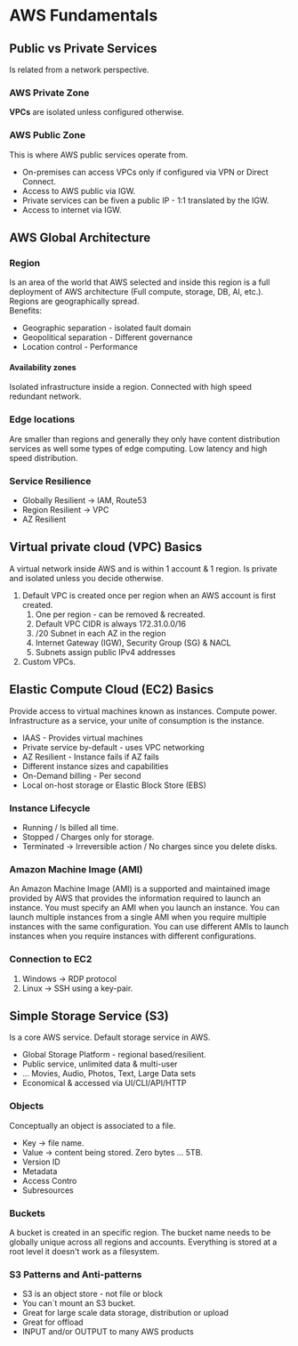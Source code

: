 # AWS Fundamentals
## Public vs Private Services
Is related from a network perspective.
### AWS Private Zone
**VPCs** are isolated unless configured otherwise.
### AWS Public Zone
This is where AWS public services operate from.  
* On-premises can access VPCs only if configured via VPN or Direct Connect.
* Access to AWS public via IGW.
* Private services can be fiven a public IP - 1:1 translated by the IGW.
* Access to internet via IGW.

## AWS Global Architecture
### Region
Is an area of the world that AWS selected and inside this region is a full deployment of AWS architecture (Full compute, storage, DB, AI, etc.). Regions are geographically spread.  
Benefits:
* Geographic separation - isolated fault domain
* Geopolitical separation - Different governance
* Location control - Performance

#### Availability zones
Isolated infrastructure inside a region. Connected with high speed redundant network.

### Edge locations
Are smaller than regions and generally they only have content distribution services as well some types of edge computing. Low latency and high speed distribution.


### Service Resilience
* Globally Resilient -> IAM, Route53
* Region Resilient -> VPC
* AZ Resilient


## Virtual private cloud (VPC) Basics
A virtual network inside AWS and is within 1 account & 1 region. Is private and isolated unless you decide otherwise.
1. Default VPC is created once per region when an AWS account is first created.
   1. One per region - can be removed & recreated.
   2. Default VPC CIDR is always 172.31.0.0/16
   3. /20 Subnet in each AZ in the region
   4. Internet Gateway (IGW), Security Group (SG) & NACL
   5. Subnets assign public IPv4 addresses
2. Custom VPCs.

## Elastic Compute Cloud (EC2) Basics
Provide access to virtual machines known as instances. Compute power. Infrastructure as a service, your unite of consumption is the instance.
* IAAS - Provides virtual machines
* Private service by-default - uses VPC networking
* AZ Resilient - Instance fails if AZ fails
* Different instance sizes and capabilities
* On-Demand billing - Per second
* Local on-host storage or Elastic Block Store (EBS)

### Instance Lifecycle
* Running / Is billed all time.
* Stopped / Charges only for storage.
* Terminated &rarr; Irreversible action / No charges since you delete disks.

### Amazon Machine Image (AMI)
An Amazon Machine Image (AMI) is a supported and maintained image provided by AWS that provides the information required to launch an instance. You must specify an AMI when you launch an instance. You can launch multiple instances from a single AMI when you require multiple instances with the same configuration. You can use different AMIs to launch instances when you require instances with different configurations.

### Connection to EC2
1. Windows &rarr; RDP protocol
2. Linux &rarr; SSH using a key-pair.

## Simple Storage Service (S3)
Is a core AWS service. Default storage service in AWS.
* Global Storage Platform - regional based/resilient.
* Public service, unlimited data & multi-user
* ... Movies, Audio, Photos, Text, Large Data sets
* Economical & accessed via UI/CLI/API/HTTP

### Objects
Conceptually an object is associated to a file.
* Key &rarr; file name.
* Value &rarr; content being stored. Zero bytes ... 5TB.
* Version ID
* Metadata
* Access Contro
* Subresources

### Buckets
A bucket is created in an specific region. The bucket name needs to be globally unique across all regions and accounts. Everything is stored at a root level it doesn't work as a filesystem.

### S3 Patterns and Anti-patterns
* S3 is an object store - not file or block
* You can´t mount an S3 bucket.
* Great for large scale data storage, distribution or upload
* Great for offload
* INPUT and/or OUTPUT to many AWS products
